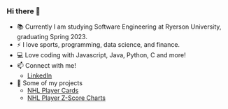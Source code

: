 ### Hi there 👋



- 📚 Currently I am studying Software Engineering at Ryerson University, graduating Spring 2023.
- ⚡ I love sports, programming, data science, and finance.
- 💻 Love coding with Javascript, Java, Python, C and more!
- 📫 Connect with me!
  - [LinkedIn](https://www.linkedin.com/in/anthonyvalenti2001/)
- 📝 Some of my projects
  - [NHL Player Cards](https://puckenanalysis.netlify.app)
  - [NHL Player Z-Score Charts](https://playeranalysis.netlify.app)   

